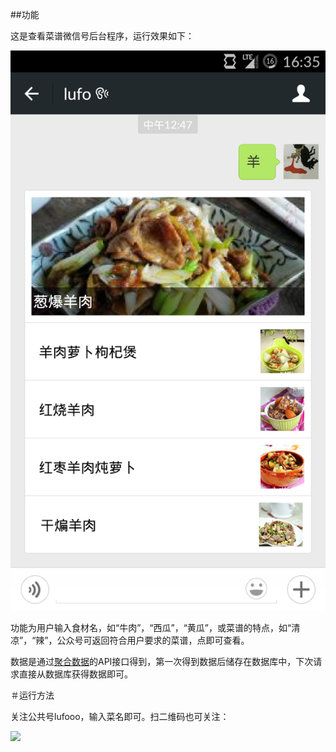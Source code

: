 ##功能

这是查看菜谱微信号后台程序，运行效果如下：

![](/files/01.png)

功能为用户输入食材名，如“牛肉”，“西瓜”，“黄瓜”，或菜谱的特点，如“清凉”，“辣”，公众号可返回符合用户要求的菜谱，点即可查看。

数据是通过[聚合数据](http://www.juhe.cn/)的API接口得到，第一次得到数据后储存在数据库中，下次请求直接从数据库获得数据即可。

＃运行方法

关注公共号lufooo，输入菜名即可。扫二维码也可关注：

![](/files/02.png)

